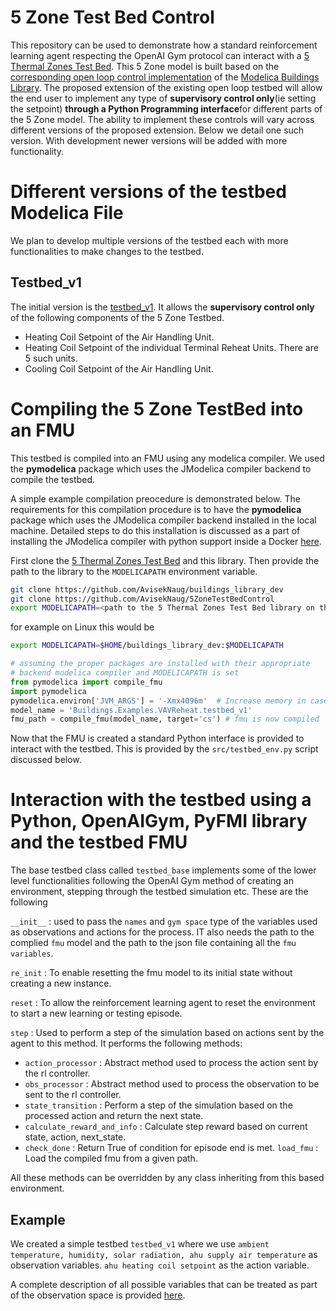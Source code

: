 # 5 Zone Test Bed Control
This repository can be used to demonstrate how a standard reinforcement learning agent respecting the OpenAI Gym protocol can interact with a [5 Thermal Zones Test Bed](https://github.com/AvisekNaug/buildings_library_dev). This 5 Zone model is built based on the [corresponding open loop control implementation]((https://simulationresearch.lbl.gov/modelica/releases/latest/help/Buildings_Examples_VAVReheat_BaseClasses.html#Buildings.Examples.VAVReheat.BaseClasses.PartialOpenLoop)) of the [Modelica Buildings Library](https://github.com/lbl-srg/modelica-buildings). The proposed extension of the existing open loop testbed will allow the end user to implement any type of **supervisory control only**(ie setting the setpoint) **through a Python Programming interface**for different parts of the 5 Zone model. The ability to implement these controls will vary across different versions of the proposed extension. Below we detail one such version. With development newer versions will be added with more functionality.

# Different versions of the testbed Modelica File
We plan to develop multiple versions of the testbed each with more functionalities to make changes to the testbed.

## Testbed_v1
The initial version is the [testbed_v1](https://github.com/AvisekNaug/buildings_library_dev/blob/master/Buildings/Examples/VAVReheat/testbed_v1.mo). It allows the **supervisory control only** of the following components of the 5 Zone Testbed.

* Heating Coil Setpoint of the Air Handling Unit.
* Heating Coil Setpoint of the individual Terminal Reheat Units. There are 5 such units.
* Cooling Coil Setpoint of the Air Handling Unit.

# Compiling the 5 Zone TestBed into an FMU
This testbed is compiled into an FMU using any modelica compiler. We used the **pymodelica** package which uses the JModelica compiler backend to compile the testbed. 

A simple example compilation preocedure is demonstrated below. The requirements for this compilation procedure is to have the **pymodelica** package which uses the JModelica compiler backend installed in the local machine. Detailed steps to do this installation is discussed as a part of installing the JModelica compiler with python support inside a Docker [here](https://github.com/AvisekNaug/JModelica_docker).

First clone the [5 Thermal Zones Test Bed](https://github.com/AvisekNaug/buildings_library_dev) and this library. Then provide the path to the library to the `MODELICAPATH` environment variable.

```bash
git clone https://github.com/AvisekNaug/buildings_library_dev
git clone https://github.com/AvisekNaug/5ZoneTestBedControl
export MODELICAPATH=<path to the 5 Thermal Zones Test Bed library on the local machine>:$MODELICAPATH
```

for example on Linux this would be

```bash
export MODELICAPATH=$HOME/buildings_library_dev:$MODELICAPATH
```

```python
# assuming the proper packages are installed with their appropriate 
# backend modelica compiler and MODELICAPATH is set
from pymodelica import compile_fmu
import pymodelica
pymodelica.environ['JVM_ARGS'] = '-Xmx4096m'  # Increase memory in case compilation fails
model_name = 'Buildings.Examples.VAVReheat.testbed_v1'
fmu_path = compile_fmu(model_name, target='cs') # fmu is now compiled
```

Now that the FMU is created a standard Python interface is provided to interact with the testbed. This is provided by the `src/testbed_env.py` script discussed below.

# Interaction with the testbed using a Python, OpenAIGym, PyFMI library and the testbed FMU
The base testbed class called `testbed_base` implements some of the lower level functionalities following the OpenAI Gym method of creating an environment, stepping through the testbed simulation etc. These are the following

`__init__` : used to pass the `names` and `gym space` type of the variables used as observations and actions for the process. IT also needs the path to the complied `fmu` model and the path to the json file containing all the `fmu variables`.

`re_init` : To enable resetting the fmu model to its initial state without creating a new instance.

`reset` : To allow the reinforcement learning agent to reset the environment to start a new learning or testing episode.

`step` : Used to perform a step of the simulation based on actions sent by the agent to this method. It performs the following methods:

* `action_processor` : Abstract method used to process the action sent by the rl controller.
* `obs_processor` :  Abstract method used to process the observation to be sent to the rl controller.
* `state_transition` : Perform a step of the simulation based on the processed action and return the next state.
* `calculate_reward_and_info` : Calculate step reward based on current state, action, next_state.
* `check_done` : Return True of condition for episode end is met.
`load_fmu` : Load the compiled fmu from a given path.

All these methods can be overridden by any class inheriting from this based environment.

## Example

We created a simple testbed `testbed_v1` where we use `ambient temperature, humidity, solar radiation, ahu supply air temperature` as observation variables. `ahu heating coil setpoint` as the action variable. 

A complete description of all possible variables that can be treated as part of the observation space is provided [here](https://github.com/AvisekNaug/5ZoneTestBedControl/blob/master/RLPPOV1_get_model_variables.json).